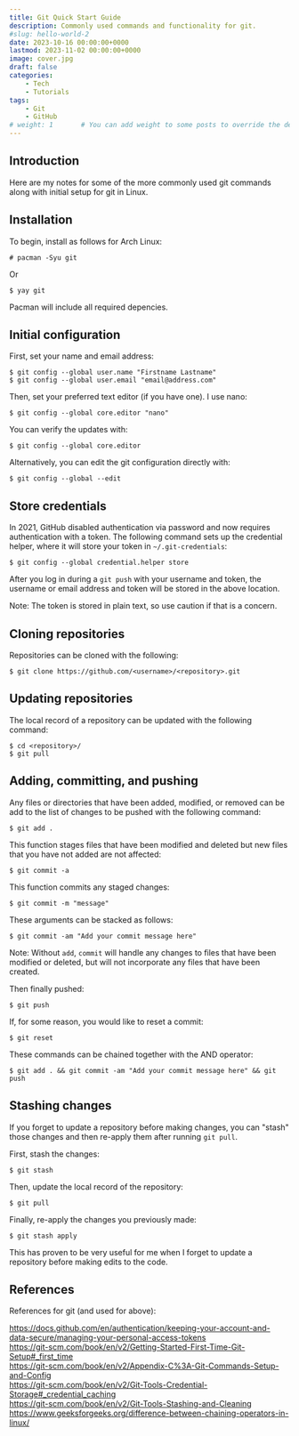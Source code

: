 ```yaml
---
title: Git Quick Start Guide
description: Commonly used commands and functionality for git.
#slug: hello-world-2
date: 2023-10-16 00:00:00+0000
lastmod: 2023-11-02 00:00:00+0000
image: cover.jpg
draft: false
categories:
    - Tech
    - Tutorials
tags:
    - Git
    - GitHub
# weight: 1       # You can add weight to some posts to override the default sorting (date descending)
---
```


## Introduction

Here are my notes for some of the more commonly used git commands along with initial setup for git in Linux.

## Installation

To begin, install as follows for Arch Linux:

    # pacman -Syu git

Or

    $ yay git

Pacman will include all required depencies.

## Initial configuration

First, set your name and email address:

    $ git config --global user.name "Firstname Lastname"
    $ git config --global user.email "email@address.com"

Then, set your preferred text editor (if you have one). I use nano:

    $ git config --global core.editor "nano"

You can verify the updates with:

    $ git config --global core.editor

Alternatively, you can edit the git configuration directly with:

    $ git config --global --edit

## Store credentials

In 2021, GitHub disabled authentication via password and now requires authentication with a token. The following command sets up the credential helper, where it will store your token in `~/.git-credentials`:

    $ git config --global credential.helper store

After you log in during a `git push` with your username and token, the username or email address and token will be stored in the above location.

Note: The token is stored in plain text, so use caution if that is a concern.

## Cloning repositories

Repositories can be cloned with the following:

    $ git clone https://github.com/<username>/<repository>.git

## Updating repositories

The local record of a repository can be updated with the following command:

    $ cd <repository>/
    $ git pull

## Adding, committing, and pushing

Any files or directories that have been added, modified, or removed can be add to the list of changes to be pushed with the following command:

    $ git add .

This function stages files that have been modified and deleted but new files that you have not added are not affected:

    $ git commit -a

This function commits any staged changes:

    $ git commit -m "message"

These arguments can be stacked as follows:

    $ git commit -am "Add your commit message here"

Note: Without `add`, `commit` will handle any changes to files that have been modified or deleted, but will not incorporate any files that have been created.

Then finally pushed:

    $ git push

If, for some reason, you would like to reset a commit:

    $ git reset

These commands can be chained together with the AND operator:

    $ git add . && git commit -am "Add your commit message here" && git push

## Stashing changes

If you forget to update a repository before making changes, you can "stash" those changes and then re-apply them after running `git pull`.

First, stash the changes:

    $ git stash

Then, update the local record of the repository:

    $ git pull

Finally, re-apply the changes you previously made:

    $ git stash apply

This has proven to be very useful for me when I forget to update a repository before making edits to the code.

## References

References for git (and used for above):

https://docs.github.com/en/authentication/keeping-your-account-and-data-secure/managing-your-personal-access-tokens</br>
https://git-scm.com/book/en/v2/Getting-Started-First-Time-Git-Setup#_first_time</br>
https://git-scm.com/book/en/v2/Appendix-C%3A-Git-Commands-Setup-and-Config</br>
https://git-scm.com/book/en/v2/Git-Tools-Credential-Storage#_credential_caching</br>
https://git-scm.com/book/en/v2/Git-Tools-Stashing-and-Cleaning</br>
https://www.geeksforgeeks.org/difference-between-chaining-operators-in-linux/